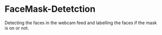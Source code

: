 # FaceMask-Detetction
Detecting the faces in the webcam feed and labelling the faces if the mask is on or not.

